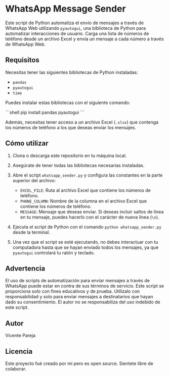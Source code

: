 # WhatsApp Message Sender

Este script de Python automatiza el envío de mensajes a través de WhatsApp Web utilizando `pyautogui`, una biblioteca de Python para automatizar interacciones de usuario. Carga una lista de números de teléfono desde un archivo Excel y envía un mensaje a cada número a través de WhatsApp Web.

## Requisitos

Necesitas tener las siguientes bibliotecas de Python instaladas:

- `pandas`
- `pyautogui`
- `time`

Puedes instalar estas bibliotecas con el siguiente comando:

´´´shell
pip install pandas pyautogui
´´´


Además, necesitas tener acceso a un archivo Excel (`.xlsx`) que contenga los números de teléfono a los que deseas enviar los mensajes.

## Cómo utilizar

1. Clona o descarga este repositorio en tu máquina local.

2. Asegúrate de tener todas las bibliotecas necesarias instaladas.

3. Abre el script `whatsapp_sender.py` y configura las constantes en la parte superior del archivo:

    - `EXCEL_FILE`: Ruta al archivo Excel que contiene los números de teléfono.
    - `PHONE_COLUMN`: Nombre de la columna en el archivo Excel que contiene los números de teléfono.
    - `MESSAGE`: Mensaje que deseas enviar. Si deseas incluir saltos de línea en tu mensaje, puedes hacerlo con el carácter de nueva línea (`\n`).

4. Ejecuta el script de Python con el comando `python whatsapp_sender.py` desde la terminal.

5. Una vez que el script se esté ejecutando, no debes interactuar con tu computadora hasta que se hayan enviado todos los mensajes, ya que `pyautogui` controlará tu ratón y teclado.

## Advertencia

El uso de scripts de automatización para enviar mensajes a través de WhatsApp puede estar en contra de sus términos de servicio. Este script se proporciona solo con fines educativos y de prueba. Utilízalo con responsabilidad y solo para enviar mensajes a destinatarios que hayan dado su consentimiento. El autor no se responsabiliza del uso indebido de este script.

## Autor

Vicente Pareja

## Licencia

Este proyecto fué creado por mi pero es open source. Sientete libre de colaborar.
